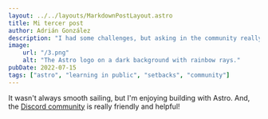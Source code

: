 ```yaml
---
layout: ../../layouts/MarkdownPostLayout.astro
title: Mi tercer post
author: Adrián González
description: "I had some challenges, but asking in the community really helped!"
image:
    url: "/3.png"
    alt: "The Astro logo on a dark background with rainbow rays."
pubDate: 2022-07-15
tags: ["astro", "learning in public", "setbacks", "community"]
---
```

It wasn't always smooth sailing, but I'm enjoying building with Astro. And, the [Discord community](https://astro.build/chat) is really friendly and helpful!